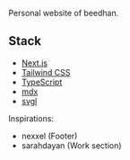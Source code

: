 Personal website of beedhan.

## Stack
- [Next.js](https://nextjs.org/)
- [Tailwind CSS](https://tailwindcss.com/)
- [TypeScript](https://www.typescriptlang.org/)
- [mdx](https://mdxjs.com/)
- [svgl](https://svgl.vercel.app)

Inspirations:
- nexxel (Footer)
- sarahdayan (Work section)